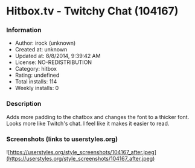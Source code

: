 # Hitbox.tv - Twitchy Chat (104167)

### Information
- Author: irock (unknown)
- Created at: unknown
- Updated at: 8/8/2014, 9:39:42 AM
- License: NO-REDISTRIBUTION
- Category: hitbox
- Rating: undefined
- Total installs: 114
- Weekly installs: 0


### Description
Adds more padding to the chatbox and changes the font to a thicker font. Looks more like Twitch's chat. I feel like it makes it easier to read.


### Screenshots (links to userstyles.org)
![https://userstyles.org/style_screenshots/104167_after.jpeg](https://userstyles.org/style_screenshots/104167_after.jpeg)



